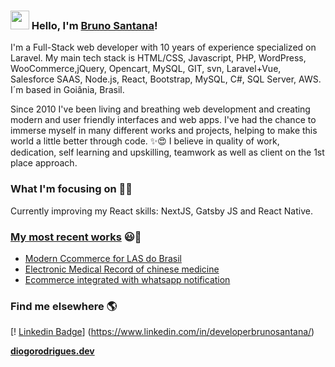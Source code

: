 ### <img src="https://media.giphy.com/media/hvRJCLFzcasrR4ia7z/giphy.gif" width="30px"> Hello, I'm [Bruno Santana](https://brunosantana.uiig.link)!

I'm a Full-Stack web developer with 10 years of experience specialized on Laravel. 
My main tech stack is HTML/CSS, Javascript, PHP, WordPress, WooCommerce,jQuery, Opencart, MySQL, GIT, svn, Laravel+Vue, Salesforce SAAS, Node.js, React, Bootstrap, MySQL, 
C#, SQL Server, AWS. 
I´m based in Goiânia, Brasil.

Since 2010 I've been living and breathing web development and creating modern and user friendly interfaces and web apps. 
I've had the chance to immerse myself in many different works and projects, helping to make this world a little better through code. ✨😍
I believe in quality of work, dedication, self learning and upskilling, teamwork as well as client on the 1st place approach.

### What I'm focusing on 👨‍💻

Currently improving my React skills: NextJS, Gatsby JS and React Native.<br />

### [My most recent works](https://brunosantana.uiig.link#myworks) 😃🧾
<!-- BLOG-POST-LIST:START -->
- [Modern Ccommerce for LAS do Brasil ](https://brunosantana.uiig.link#myworks-las)
- [Electronic Medical Record of chinese medicine](https://brunosantana.uiig.link#myworks-medchina)
- [Ecommerce integrated with whatsapp notification](https://brunosantana.uiig.link#myworks-vanessanails)
<!-- BLOG-POST-LIST:END -->

### Find me elsewhere 🌎

[!
  [Linkedin Badge](https://img.shields.io/badge/-LinkedIn-blue?style=flat-square&logo=Linkedin&logoColor=white&link=https://www.linkedin.com/in/harshkumarkhatri/)]
  (https://www.linkedin.com/in/developerbrunosantana/)  


**[diogorodrigues.dev](https://www.diogorodrigues.dev/)**
